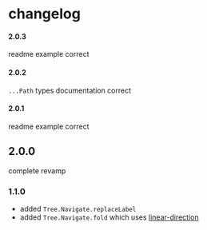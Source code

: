# changelog

#### 2.0.3

readme example correct

#### 2.0.2

`...Path` types documentation correct

#### 2.0.1

readme example correct

## 2.0.0

complete revamp

### 1.1.0

- added `Tree.Navigate.replaceLabel`
- added `Tree.Navigate.fold` which uses [linear-direction](https://dark.elm.dmy.fr/packages/lue-bird/elm-linear-direction/latest/)
